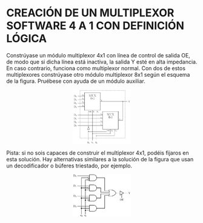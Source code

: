 # CREACIÓN DE UN MULTIPLEXOR SOFTWARE 4 A 1 CON DEFINICIÓN LÓGICA

Constrúyase un módulo multiplexor 4x1 con línea de control de salida OE, de modo que si dicha línea está inactiva, la salida Y esté en alta impedancia. En caso contrario, funciona como multiplexor normal. Con dos de estos multiplexores constrúyase otro módulo multiplexor 8x1 según el esquema de la figura. Pruébese con ayuda de un módulo auxiliar.

<img src="images/mux8x1.png" alt="drawing" style="width:30%; 
    display: block;
    margin-left: auto;
    margin-right: auto;
    margin-top: 1%;
    margin-botton: 1%;
"/>

Pista: si no sois capaces de construir el multiplexor 4x1, podéis fijaros en esta solución. Hay alternativas similares a la solución de la figura que usan un decodificador o búferes triestado, por ejemplo.

<img src="images/mux4x1a.png" alt="drawing" style="width:30%; 
    display: block;
    margin-left: auto;
    margin-right: auto;
    margin-top: 1%;
    margin-botton: 1%;
    background: white;
"/>